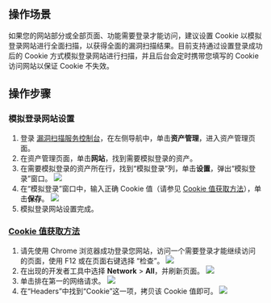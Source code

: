 ## 操作场景
如果您的网站部分或全部页面、功能需要登录才能访问，建议设置 Cookie 以模拟登录网站进行全面扫描，以获得全面的漏洞扫描结果。目前支持通过设置登录成功后的 Cookie 方式模拟登录网站进行扫描，并且后台会定时携带您填写的 Cookie 访问网站以保证 Cookie 不失效。
## 操作步骤
### 模拟登录网站设置
1. 登录 [漏洞扫描服务控制台](https://console.cloud.tencent.com/vss)，在左侧导航中，单击**资产管理**，进入资产管理页面。
2. 在资产管理页面，单击**网站**，找到需要模拟登录的资产。
3. 在需要模拟登录的资产所在行，找到“模拟登录”列，单击**设置**，弹出“模拟登录”窗口。
![](https://main.qcloudimg.com/raw/21445421e76c219d2403f2d59f5079d7.png)
4. 在“模拟登录”窗口中，输入正确 Cookie 值（请参见 [Cookie 值获取方法](#Cookie)），单击**保存**。
![](https://main.qcloudimg.com/raw/297729fc6caef8a0edf4280638b61e6a.png)
5. 模拟登录网站设置完成。


### [Cookie 值获取方法](id:Cookie)
1. 请先使用 Chrome 浏览器成功登录您网站，访问一个需要登录才能继续访问的页面，使用 F12 或在页面右键选择 “检查”。
![](https://main.qcloudimg.com/raw/aa5f3603f379ed866b0b44d449ad8826.png)
2. 在出现的开发者工具中选择 **Network** > **All**，并刷新页面。
![](https://main.qcloudimg.com/raw/c4bb8a03b0167c989ce6a4837f1340f9.png)
3. 单击排在第一的网络请求。
![](https://main.qcloudimg.com/raw/dc68b9a94aca03731fb0d8819ba860e0.png)
4. 在“Headers”中找到“Cookie”这一项，拷贝该 Cookie 值即可。
![](https://main.qcloudimg.com/raw/b96eea46b74b2355e185ec48a3239dee.png)
